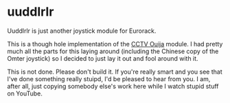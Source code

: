 # uuddlrlr

Uuddlrlr is just another joystick module for Eurorack.

This is a though hole implementation of the [CCTV Ouija](https://www.cctv.fm/product-page/ouija-eurorack-diy-kit) module. I had pretty much all the parts for this laying around (including the Chinese copy of the Omter joystick) so I decided to just lay it out and fool around with it.

This is not done. Please don't build it. If you're really smart and you see that I've done something really stuipd, I'd be pleased to hear from you. I am, after all, just copying somebody else's work here while I watch stupid stuff on YouTube.
